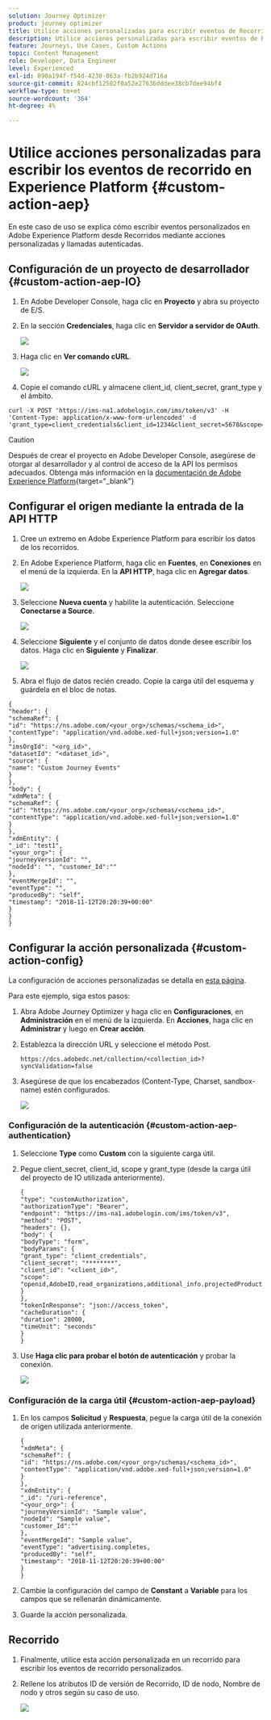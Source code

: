 ```yaml
---
solution: Journey Optimizer
product: journey optimizer
title: Utilice acciones personalizadas para escribir eventos de Recorrido en AEP
description: Utilice acciones personalizadas para escribir eventos de Recorrido en AEP
feature: Journeys, Use Cases, Custom Actions
topic: Content Management
role: Developer, Data Engineer
level: Experienced
exl-id: 890a194f-f54d-4230-863a-fb2b924d716a
source-git-commit: 824cbf12502f0a52e27636dddee38cb7dee94bf4
workflow-type: tm+mt
source-wordcount: '364'
ht-degree: 4%

---
```


# Utilice acciones personalizadas para escribir los eventos de recorrido en Experience Platform {#custom-action-aep}

En este caso de uso se explica cómo escribir eventos personalizados en Adobe Experience Platform desde Recorridos mediante acciones personalizadas y llamadas autenticadas.

## Configuración de un proyecto de desarrollador {#custom-action-aep-IO}

1. En Adobe Developer Console, haga clic en **Proyecto** y abra su proyecto de E/S.

1. En la sección **Credenciales**, haga clic en **Servidor a servidor de OAuth**.

   ![](assets/custom-action-aep-1.png)

1. Haga clic en **Ver comando cURL**.

   ![](assets/custom-action-aep-2.png)

1. Copie el comando cURL y almacene client_id, client_secret, grant_type y el ámbito.

```
curl -X POST 'https://ims-na1.adobelogin.com/ims/token/v3' -H 'Content-Type: application/x-www-form-urlencoded' -d 'grant_type=client_credentials&client_id=1234&client_secret=5678&scope=openid,AdobeID,read_organizations,additional_info.projectedProductContext,session'
```

>[!CAUTION]
>
>Después de crear el proyecto en Adobe Developer Console, asegúrese de otorgar al desarrollador y al control de acceso de la API los permisos adecuados. Obtenga más información en la [documentación de Adobe Experience Platform](https://experienceleague.adobe.com/en/docs/experience-platform/landing/platform-apis/api-authentication#grant-developer-and-api-access-control){target="_blank"}

## Configurar el origen mediante la entrada de la API HTTP

1. Cree un extremo en Adobe Experience Platform para escribir los datos de los recorridos.

1. En Adobe Experience Platform, haga clic en **Fuentes**, en **Conexiones** en el menú de la izquierda. En la **API HTTP**, haga clic en **Agregar datos**.

   ![](assets/custom-action-aep-3.png)

1. Seleccione **Nueva cuenta** y habilite la autenticación. Seleccione **Conectarse a Source**.

   ![](assets/custom-action-aep-4.png)

1. Seleccione **Siguiente** y el conjunto de datos donde desee escribir los datos. Haga clic en **Siguiente** y **Finalizar**.

   ![](assets/custom-action-aep-5.png)

1. Abra el flujo de datos recién creado. Copie la carga útil del esquema y guárdela en el bloc de notas.

```
{
"header": {
"schemaRef": {
"id": "https://ns.adobe.com/<your_org>/schemas/<schema_id>",
"contentType": "application/vnd.adobe.xed-full+json;version=1.0"
},
"imsOrgId": "<org_id>",
"datasetId": "<dataset_id>",
"source": {
"name": "Custom Journey Events"
}
},
"body": {
"xdmMeta": {
"schemaRef": {
"id": "https://ns.adobe.com/<your_org>/schemas/<schema_id>",
"contentType": "application/vnd.adobe.xed-full+json;version=1.0"
}
},
"xdmEntity": {
"_id": "test1",
"<your_org>": {
"journeyVersionId": "",
"nodeId": "", "customer_Id":""
},
"eventMergeId": "",
"eventType": "",
"producedBy": "self",
"timestamp": "2018-11-12T20:20:39+00:00"
}
}
}
```

## Configurar la acción personalizada {#custom-action-config}

La configuración de acciones personalizadas se detalla en [esta página](../action/about-custom-action-configuration.md).

Para este ejemplo, siga estos pasos:

1. Abra Adobe Journey Optimizer y haga clic en **Configuraciones**, en **Administración** en el menú de la izquierda. En **Acciones**, haga clic en **Administrar** y luego en **Crear acción**.

1. Establezca la dirección URL y seleccione el método Post.

   `https://dcs.adobedc.net/collection/<collection_id>?syncValidation=false`

1. Asegúrese de que los encabezados (Content-Type, Charset, sandbox-name) estén configurados.

   ![](assets/custom-action-aep-7bis.png)

### Configuración de la autenticación {#custom-action-aep-authentication}

1. Seleccione **Type** como **Custom** con la siguiente carga útil.

1. Pegue client_secret, client_id, scope y grant_type (desde la carga útil del proyecto de IO utilizada anteriormente).

   ```
   {
   "type": "customAuthorization",
   "authorizationType": "Bearer",
   "endpoint": "https://ims-na1.adobelogin.com/ims/token/v3",
   "method": "POST",
   "headers": {},
   "body": {
   "bodyType": "form",
   "bodyParams": {
   "grant_type": "client_credentials",
   "client_secret": "********",
   "client_id": "<client_id>",
   "scope": "openid,AdobeID,read_organizations,additional_info.projectedProductContext,session"
   }
   },
   "tokenInResponse": "json://access_token",
   "cacheDuration": {
   "duration": 28000,
   "timeUnit": "seconds"
   }
   }
   ```

1. Use **Haga clic para probar el botón de autenticación** y probar la conexión.

   ![](assets/custom-action-aep-8.png)

### Configuración de la carga útil {#custom-action-aep-payload}

1. En los campos **Solicitud** y **Respuesta**, pegue la carga útil de la conexión de origen utilizada anteriormente.

   ```
   {
   "xdmMeta": {
   "schemaRef": {
   "id": "https://ns.adobe.com/<your_org>/schemas/<schema_id>",
   "contentType": "application/vnd.adobe.xed-full+json;version=1.0"
   }
   },
   "xdmEntity": {
   "_id": "/uri-reference",
   "<your_org>": {
   "journeyVersionId": "Sample value",
   "nodeId": "Sample value",
   "customer_Id":""
   },
   "eventMergeId": "Sample value",
   "eventType": "advertising.completes,
   "producedBy": "self",
   "timestamp": "2018-11-12T20:20:39+00:00"
   }
   }
   ```

1. Cambie la configuración del campo de **Constant** a **Variable** para los campos que se rellenarán dinámicamente.

1. Guarde la acción personalizada.

## Recorrido 

1. Finalmente, utilice esta acción personalizada en un recorrido para escribir los eventos de recorrido personalizados.

1. Rellene los atributos ID de versión de Recorrido, ID de nodo, Nombre de nodo y otros según su caso de uso.

   ![](assets/custom-action-aep-9.png)
